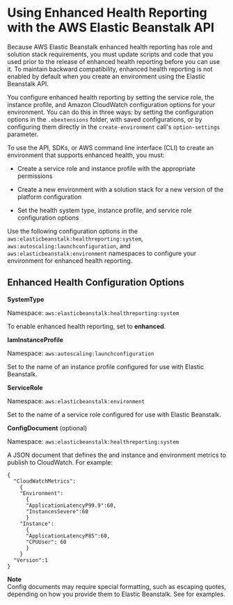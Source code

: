 # Using Enhanced Health Reporting with the AWS Elastic Beanstalk API<a name="health-enhanced-api"></a>

Because AWS Elastic Beanstalk enhanced health reporting has role and solution stack requirements, you must update scripts and code that you used prior to the release of enhanced health reporting before you can use it\. To maintain backward compatibility, enhanced health reporting is not enabled by default when you create an environment using the Elastic Beanstalk API\.

You configure enhanced health reporting by setting the service role, the instance profile, and Amazon CloudWatch configuration options for your environment\. You can do this in three ways: by setting the configuration options in the `.ebextensions` folder, with saved configurations, or by configuring them directly in the `create-environment` call's `option-settings` parameter\.

To use the API, SDKs, or AWS command line interface \(CLI\) to create an environment that supports enhanced health, you must:

+ Create a service role and instance profile with the appropriate permissions

+ Create a new environment with a solution stack for a new version of the platform configuration

+ Set the health system type, instance profile, and service role configuration options

Use the following configuration options in the `aws:elasticbeanstalk:healthreporting:system`, `aws:autoscaling:launchconfiguration`, and `aws:elasticbeanstalk:environment` namespaces to configure your environment for enhanced health reporting\. 

## Enhanced Health Configuration Options<a name="health-enhanced-api-options"></a>

**SystemType**

Namespace: `aws:elasticbeanstalk:healthreporting:system`

To enable enhanced health reporting, set to **enhanced**\.

**IamInstanceProfile**

Namespace: `aws:autoscaling:launchconfiguration`

Set to the name of an instance profile configured for use with Elastic Beanstalk\.

**ServiceRole**

Namespace: `aws:elasticbeanstalk:environment`

Set to the name of a service role configured for use with Elastic Beanstalk\.

**ConfigDocument** \(optional\)

Namespace: `aws:elasticbeanstalk:healthreporting:system`

A JSON document that defines the and instance and environment metrics to publish to CloudWatch\. For example:

```
{
  "CloudWatchMetrics":
    {
    "Environment":
      {
      "ApplicationLatencyP99.9":60,
      "InstancesSevere":60
      }
    "Instance":
      {
      "ApplicationLatencyP85":60,
      "CPUUser": 60
      }
    }
  "Version":1
}
```

**Note**  
Config documents may require special formatting, such as escaping quotes, depending on how you provide them to Elastic Beanstalk\. See  for examples\.